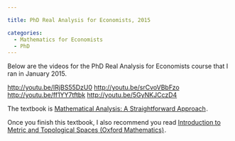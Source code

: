 ```yaml
---

title: PhD Real Analysis for Economists, 2015

categories:
  - Mathematics for Economists
  - PhD
---
```

Below are the videos for the PhD Real Analysis for Economists course that I ran in January 2015.

http://youtu.be/IRjBS55DzU0
http://youtu.be/srCvoVBbFzo
http://youtu.be/ff1YY7tftbk
http://youtu.be/5GyNKJCczD4

The textbook is <a href="http://www.amazon.co.uk/gp/product/0521288827/ref=as_li_tl?ie=UTF8&camp=1634&creative=19450&creativeASIN=0521288827&linkCode=as2&tag=tholdenorg-21&linkId=2CWWSGCFTXKORGT4">Mathematical Analysis: A Straightforward Approach</a><img src="http://ir-uk.amazon-adsystem.com/e/ir?t=tholdenorg-21&l=as2&o=2&a=0521288827" width="1" height="1" border="0" alt="" style="border:none !important; margin:0px !important;" />.

Once you finish this textbook, I also recommend you read <a href="http://www.amazon.co.uk/gp/product/019956308X/ref=as_li_tl?ie=UTF8&camp=1634&creative=19450&creativeASIN=019956308X&linkCode=as2&tag=tholdenorg-21&linkId=AZDUFHAB6MS35JQ7">Introduction to Metric and Topological Spaces (Oxford Mathematics)</a><img src="http://ir-uk.amazon-adsystem.com/e/ir?t=tholdenorg-21&l=as2&o=2&a=019956308X" width="1" height="1" border="0" alt="" style="border:none !important; margin:0px !important;" />.

